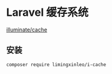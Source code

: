 # Laravel 缓存系统

[illuminate/cache](https://github.com/illuminate/cache)

## 安装

```
composer require limingxinleo/i-cache
```
